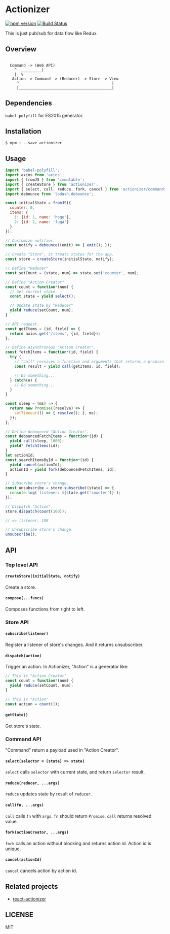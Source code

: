 # Actionizer
[![npm version](https://badge.fury.io/js/actionizer.svg)](https://badge.fury.io/js/actionizer)
[![Build Status](https://travis-ci.org/oreshinya/actionizer.svg?branch=master)](https://travis-ci.org/oreshinya/actionizer)

This is just pub/sub for data flow like Redux.

## Overview

```

  Command -> (Web API)
    ^  _________|
    |  v
   Action -> Command -> (Reducer) -> Store -> View
     ^                                         |
     |_________________________________________|

```

## Dependencies

`babel-polyfill` for ES2015 generator.

## Installation

```
$ npm i --save actionizer
```

## Usage

```javascript
import 'babel-polyfill';
import axios from 'axios';
import { fromJS } from 'immutable';
import { createStore } from 'actionizer';
import { select, call, reduce, fork, cancel } from 'actionizer/commands';
import debounce from 'lodash.debounce';

const initialState = fromJS({
  counter: 0,
  items: {
    1: {id: 1, name: 'hoge'},
    2: {id: 2, name: 'fuga'}
  }
});

// Customize notifier.
const notify = debounce((emit) => { emit(); });

// Create "Store", it treats states for the app.
const store = createStore(initialState, notify);

// Define "Reducer"
const setCount = (state, num) => state.set('counter', num);

// Define "Action Creator".
const count = function*(num) {
  // Get current state.
  const state = yield select();

  // Update state by "Reducer"
  yield reduce(setCount, num);
}

// API request.
const getItems = (id, field) => {
  return axios.get('/items', {id, field});
};

// Define asynchronous "Action Creator".
const fetchItems = function*(id, field) {
  try {
    // "call" receives a function and arguments that returns a promise.
    const result = yield call(getItems, id, field);

    // Do something...
  } catch(e) {
    // Do something...
  }
}

const sleep = (ms) => {
  return new Promise((resolve) => {
    setTimeout(() => { resolve(); }, ms);
  });
};

// Define debounced "Action Creator".
const debouncedFetchItems = function*(id) {
  yield call(sleep, 1000);
  yield* fetchItems(id);
}
let actionId;
const searchItemsById = function*(id) {
  yield cancel(actionId);
  actionId = yield fork(debouncedFetchItems, id);
}

// Subscribe store's change.
const unsubscribe = store.subscribe((state) => {
  console.log(`listener: ${state.get('counter')}`);
});

// Dispatch "Action".
store.dispatch(count(100));

// => listener: 100

// Unsubscribe store's change.
unsubscribe();
```

## API
### Top level API
#### `createStore(initialState, notify)`
Create a store.

#### `compose(...funcs)`
Composes functions from right to left.

### Store API
#### `subscribe(listener)`
Register a listener of store's changes.
And it returns unsubscriber.

#### `dispatch(action)`
Trigger an action.
In Actionizer, "Action" is a generator like:

```javascript
// This is "Action Creator"
const count = function*(num) {
  yield reduce(setCount, num);
}

// This is "Action"
const action = count(1);
```

#### `getState()`
Get store's state.

### Command API
"Command" return a payload used in "Action Creator".

#### `select(selector = (state) => state)`
`select` calls `selector` with current state, and return `selector` result.

#### `reduce(reducer, ...args)`
`reduce` updates state by result of `reducer`.

#### `call(fn, ...args)`
`call` calls `fn` with `args`.
`fn` should return `Promise`.
`call` returns resolved value.

#### `fork(actionCreator, ...args)`
`fork` calls an action without blocking and returns action id.
Action id is unique.

#### `cancel(actionId)`
`cancel` cancels action by action id.

## Related projects
- [react-actionizer](https://github.com/oreshinya/react-actionizer)

## LICENSE

MIT
